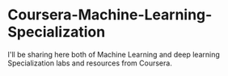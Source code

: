 # Coursera-Machine-Learning-Specialization
I'll be sharing here both of Machine Learning and deep learning Specialization labs and resources from Coursera.
